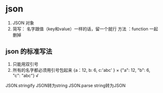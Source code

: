 # json

1. JSON 对象
2. 简写：
    名字跟值（key和value）一样的话，留一个就行
    方法                 ：function 一起删掉

## json 的标准写法

1. 只能用双引号
2. 所有的名字都必须用引号包起来
{a：12, b: 6, c:'abc' }      ×
{"a": 12, "b": 6, "c": "abc"}   √

JSON.stringify   JSON转为string
JSON.parse       string转为JSON  

